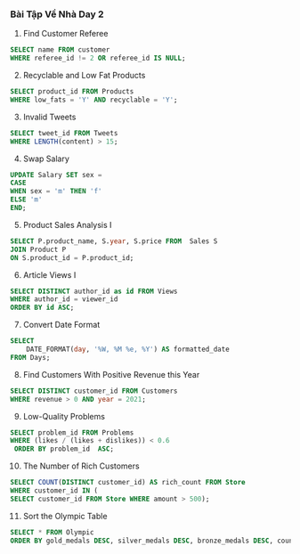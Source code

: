 ### Bài Tập Về Nhà Day 2
1. Find Customer Referee
```sql
SELECT name FROM customer
WHERE referee_id != 2 OR referee_id IS NULL;
```

2. Recyclable and Low Fat Products

```sql
SELECT product_id FROM Products
WHERE low_fats = 'Y' AND recyclable = 'Y';
```
3. Invalid Tweets
```sql
SELECT tweet_id FROM Tweets 
WHERE LENGTH(content) > 15;
```
4. Swap Salary
```sql
UPDATE Salary SET sex =
CASE
WHEN sex = 'm' THEN 'f'
ELSE 'm'
END;
```
5. Product Sales Analysis I
```sql
SELECT P.product_name, S.year, S.price FROM  Sales S
JOIN Product P
ON S.product_id = P.product_id;
```
6. Article Views I
```sql
SELECT DISTINCT author_id as id FROM Views
WHERE author_id = viewer_id
ORDER BY id ASC;
```
7. Convert Date Format
```sql
SELECT
    DATE_FORMAT(day, '%W, %M %e, %Y') AS formatted_date
FROM Days;
```
8. Find Customers With Positive Revenue this Year
```sql
SELECT DISTINCT customer_id FROM Customers
WHERE revenue > 0 AND year = 2021;
```
9. Low-Quality Problems
```sql
SELECT problem_id FROM Problems
WHERE (likes / (likes + dislikes)) < 0.6
 ORDER BY problem_id  ASC;
```
10. The Number of Rich Customers
```sql
SELECT COUNT(DISTINCT customer_id) AS rich_count FROM Store
WHERE customer_id IN (
SELECT customer_id FROM Store WHERE amount > 500);
```
11. Sort the Olympic Table
```sql
SELECT * FROM Olympic
ORDER BY gold_medals DESC, silver_medals DESC, bronze_medals DESC, country ;
```